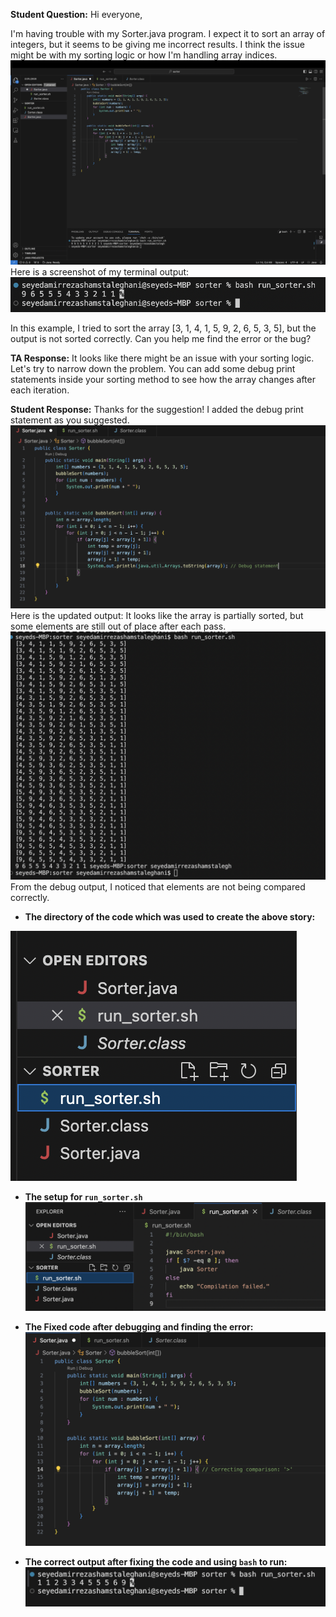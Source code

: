 
**Student Question:**
Hi everyone,

I'm having trouble with my Sorter.java program. I expect it to sort an array of integers, but it seems to be giving me incorrect results. 
I think the issue might be with my sorting logic or how I'm handling array indices.
![Image](buggy-code.png)
Here is a screenshot of my terminal output:
![Image](Buggy-output.png)

In this example, I tried to sort the array [3, 1, 4, 1, 5, 9, 2, 6, 5, 3, 5], but the output is not sorted correctly.
Can you help me find the error or the bug?



**TA Response:**
It looks like there might be an issue with your sorting logic. Let's try to narrow down the problem.
You can add some debug print statements inside your sorting method to see how the array changes after each iteration.

**Student Response:**
Thanks for the suggestion! I added the debug print statement as you suggested.
![Image](Debug-code.png)
 Here is the updated output:
It looks like the array is partially sorted, but some elements are still out of place after each pass.
![Image](Debugging-output.png)
From the debug output, I noticed that elements are not being compared correctly.



* **The directory of the code which was used to create the above story:**

![Image](Directory.png)

* **The setup for `run_sorter.sh`**
![Image](run-sorter.png)

* **The Fixed code after debugging and finding the error:**
![Image](Fixed-code.png)

* **The correct output after fixing the code and using `bash` to run:**
![Image](Fixed-output.png)


